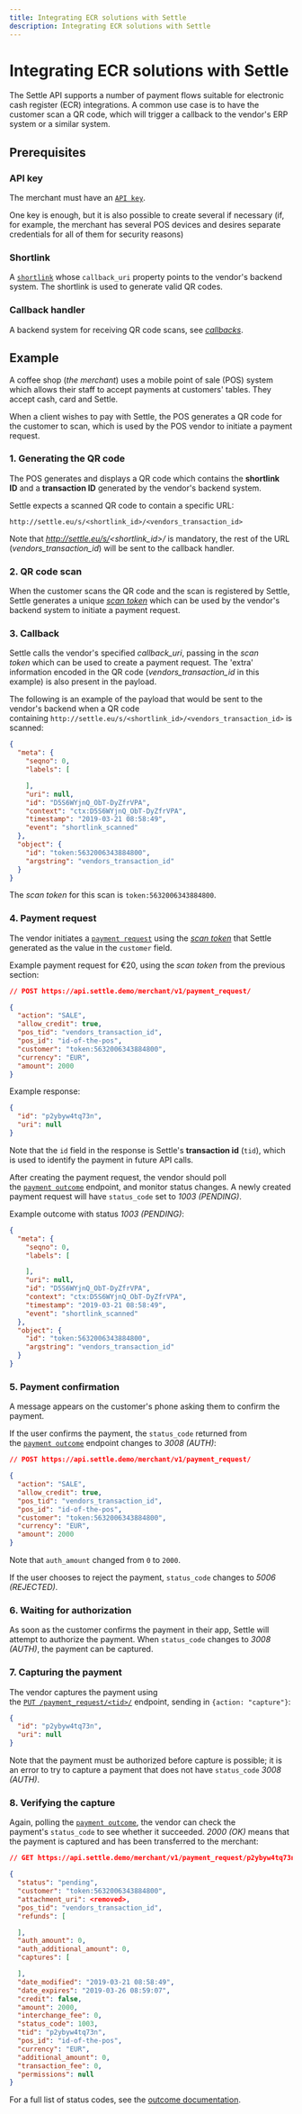 ```yaml
---
title: Integrating ECR solutions with Settle
description: Integrating ECR solutions with Settle
---
```

# Integrating ECR solutions with Settle

The Settle API supports a number of payment flows suitable for electronic cash register (ECR) integrations. A common use case is to have the customer scan a QR code, which will trigger a callback to the vendor's ERP system or a similar system.

## Prerequisites

### API key

The merchant must have an [`API key`](https://developer.settle.eu/handlers.html#post--user- "POST /user/").

One key is enough, but it is also possible to create several if necessary (if, for example, the merchant has several POS devices and desires separate credentials for all of them for security reasons)

### Shortlink

A [`shortlink`](https://developer.settle.eu/handlers.html#post--shortlink- "POST /shortlink/") whose `callback_uri` property points to the vendor's backend system. The shortlink is used to generate valid QR codes.

### Callback handler

A backend system for receiving QR code scans, see *[callbacks](https://developer.settle.eu/callbacks.html)*.

## Example

A coffee shop (*the merchant*) uses a mobile point of sale (POS) system which allows their staff to accept payments at customers' tables. They accept cash, card and Settle.

When a client wishes to pay with Settle, the POS generates a QR code for the customer to scan, which is used by the POS vendor to initiate a payment request.

### 1. Generating the QR code

The POS generates and displays a QR code which contains the **shortlink ID** and a **transaction ID** generated by the vendor's backend system.

Settle expects a scanned QR code to contain a specific URL:

```
http://settle.eu/s/<shortlink_id>/<vendors_transaction_id>
```

Note that *http://settle.eu/s/<shortlink_id>/* is mandatory, the rest of the URL (*vendors_transaction_id*) will be sent to the callback handler.

### 2. QR code scan

When the customer scans the QR code and the scan is registered by Settle, Settle generates a unique *[scan token](https://developer.settle.eu/callbacks.html#callbacks-shortlink)* which can be used by the vendor's backend system to initiate a payment request.

### 3. Callback

Settle calls the vendor's specified *callback_uri*, passing in the *scan token* which can be used to create a payment request. The 'extra' information encoded in the QR code (*vendors_transaction_id* in this example) is also present in the payload.

The following is an example of the payload that would be sent to the vendor's backend when a QR code containing `http://settle.eu/s/<shortlink_id>/<vendors_transaction_id>` is scanned:

```json
{
  "meta": {
    "seqno": 0,
    "labels": [

    ],
    "uri": null,
    "id": "D5S6WYjnQ_ObT-DyZfrVPA",
    "context": "ctx:D5S6WYjnQ_ObT-DyZfrVPA",
    "timestamp": "2019-03-21 08:58:49",
    "event": "shortlink_scanned"
  },
  "object": {
    "id": "token:5632006343884800",
    "argstring": "vendors_transaction_id"
  }
}
```

The *scan token* for this scan is `token:5632006343884800`.

### 4. Payment request

The vendor initiates a [`payment request`](https://developer.settle.eu/handlers.html#post--payment_request- "POST /payment_request/") using the *[scan token](https://developer.settle.eu/callbacks.html#callbacks-shortlink)* that Settle generated as the value in the `customer` field.

Example payment request for €20, using the *scan token* from the previous section:

```json
// POST https://api.settle.demo/merchant/v1/payment_request/

{
  "action": "SALE",
  "allow_credit": true,
  "pos_tid": "vendors_transaction_id",
  "pos_id": "id-of-the-pos",
  "customer": "token:5632006343884800",
  "currency": "EUR",
  "amount": 2000
}
```

Example response:

```json
{
  "id": "p2ybyw4tq73n",
  "uri": null
}
```

Note that the `id` field in the response is Settle's **transaction id** (`tid`), which is used to identify the payment in future API calls.

After creating the payment request, the vendor should poll the [`payment outcome`](https://developer.settle.eu/handlers.html#get--payment_request--tid--outcome- "GET /payment_request/\<tid>/outcome/") endpoint, and monitor status changes. A newly created payment request will have `status_code` set to *1003 (PENDING)*.

Example outcome with status *1003 (PENDING)*:

```json
{
  "meta": {
    "seqno": 0,
    "labels": [

    ],
    "uri": null,
    "id": "D5S6WYjnQ_ObT-DyZfrVPA",
    "context": "ctx:D5S6WYjnQ_ObT-DyZfrVPA",
    "timestamp": "2019-03-21 08:58:49",
    "event": "shortlink_scanned"
  },
  "object": {
    "id": "token:5632006343884800",
    "argstring": "vendors_transaction_id"
  }
}
```

### 5. Payment confirmation

A message appears on the customer's phone asking them to confirm the payment.

If the user confirms the payment, the `status_code` returned from the [`payment outcome`](https://developer.settle.eu/handlers.html#get--payment_request--tid--outcome- "GET /payment_request/\<tid>/outcome/") endpoint changes to *3008 (AUTH)*:

```json
// POST https://api.settle.demo/merchant/v1/payment_request/

{
  "action": "SALE",
  "allow_credit": true,
  "pos_tid": "vendors_transaction_id",
  "pos_id": "id-of-the-pos",
  "customer": "token:5632006343884800",
  "currency": "EUR",
  "amount": 2000
}
```

Note that `auth_amount` changed from `0` to `2000`.

If the user chooses to reject the payment, `status_code` changes to *5006 (REJECTED)*.

### 6. Waiting for authorization

As soon as the customer confirms the payment in their app, Settle will attempt to authorize the payment. When `status_code` changes to *3008 (AUTH)*, the payment can be captured.

### 7. Capturing the payment

The vendor captures the payment using the [`PUT /payment_request/<tid>/`](https://developer.settle.eu/handlers.html#put--payment_request--tid-- "PUT /payment_request/\<tid>/") endpoint, sending in `{action: "capture"}`:

```json
{
  "id": "p2ybyw4tq73n",
  "uri": null
}
```

Note that the payment must be authorized before capture is possible; it is an error to try to capture a payment that does not have `status_code` *3008 (AUTH)*.

### 8. Verifying the capture

Again, polling the [`payment outcome`](https://developer.settle.eu/handlers.html#get--payment_request--tid--outcome- "GET /payment_request/\<tid>/outcome/"), the vendor can check the payment's `status_code` to see whether it succeeded. *2000 (OK)* means that the payment is captured and has been transferred to the merchant:

```json
// GET https://api.settle.demo/merchant/v1/payment_request/p2ybyw4tq73n/outcome/

{
  "status": "pending",
  "customer": "token:5632006343884800",
  "attachment_uri": <removed>,
  "pos_tid": "vendors_transaction_id",
  "refunds": [

  ],
  "auth_amount": 0,
  "auth_additional_amount": 0,
  "captures": [

  ],
  "date_modified": "2019-03-21 08:58:49",
  "date_expires": "2019-03-26 08:59:07",
  "credit": false,
  "amount": 2000,
  "interchange_fee": 0,
  "status_code": 1003,
  "tid": "p2ybyw4tq73n",
  "pos_id": "id-of-the-pos",
  "currency": "EUR",
  "additional_amount": 0,
  "transaction_fee": 0,
  "permissions": null
}
```

For a full list of status codes, see the [outcome documentation](https://developer.settle.eu/handlers.html#outcome).